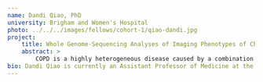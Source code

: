 ```yaml
---
name: Dandi Qiao, PhD
university: Brigham and Women's Hospital
photo: ../../../images/fellows/cohort-1/qiao-dandi.jpg
project:
    title: Whole Genome-Sequencing Analyses of Imaging Phenotypes of Chronic Obstructive Pulmonary Disease (COPD)
    abstract: >
        COPD is a highly heterogeneous disease caused by a combination of small airway loss and remodeling, and emphysema-induced loss of elastic recoil. While spirometry measures overall airflow limitation, phenotypes from CT imaging provide information about the distribution and severity of pathologic processes leading to COPD. In this project, I propose to conduct whole-genome sequencing (WGS) analyses on existing and newly generated imaging phenotypes related to COPD on the BioData Catalyst ecosystem. I hypothesize that there are distinct genetic variants associated with different imaging phenotypes of COPD, and I propose to leverage BioData Catalyst and the Chest Imaging Platform (CIP on BioData Catalyst) to enable more rapid testing and closer interaction between generation of imaging features and genetic analysis. 
bio: Dandi Qiao is currently an Assistant Professor of Medicine at the Channing Division of Network Medicine in the Harvard Medical School and a genetic epidemiologist at the Brigham and Women’s Hospital. Dr. Qiao received her Bachelor of Mathematics from the University of Waterloo and her PhD from the Department of Biostatistics at the Harvard T.H. Chan School of Public Health. Her research interest is in the development and application of statistical methods to health-related questions, with a focus in Chronic Obstructive Pulmonary Disease (COPD). Dr. Qiao’s recent research topic is developing statistical tools for next generation sequencing data and applying them to identify genetic variants associated with disease susceptibility.
---
```

